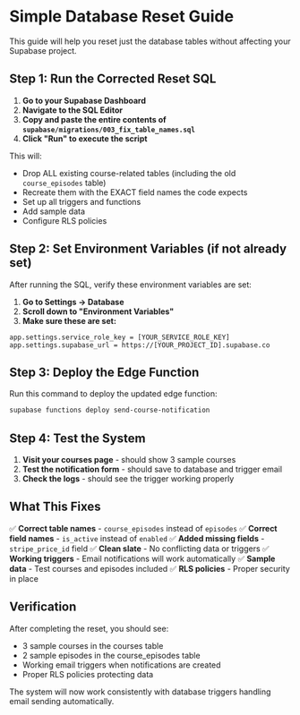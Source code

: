 # Simple Database Reset Guide

This guide will help you reset just the database tables without affecting your Supabase project.

## Step 1: Run the Corrected Reset SQL

1. **Go to your Supabase Dashboard**
2. **Navigate to the SQL Editor**
3. **Copy and paste the entire contents of `supabase/migrations/003_fix_table_names.sql`**
4. **Click "Run" to execute the script**

This will:
- Drop ALL existing course-related tables (including the old `course_episodes` table)
- Recreate them with the EXACT field names the code expects
- Set up all triggers and functions
- Add sample data
- Configure RLS policies

## Step 2: Set Environment Variables (if not already set)

After running the SQL, verify these environment variables are set:

1. **Go to Settings → Database**
2. **Scroll down to "Environment Variables"**
3. **Make sure these are set:**

```
app.settings.service_role_key = [YOUR_SERVICE_ROLE_KEY]
app.settings.supabase_url = https://[YOUR_PROJECT_ID].supabase.co
```

## Step 3: Deploy the Edge Function

Run this command to deploy the updated edge function:

```bash
supabase functions deploy send-course-notification
```

## Step 4: Test the System

1. **Visit your courses page** - should show 3 sample courses
2. **Test the notification form** - should save to database and trigger email
3. **Check the logs** - should see the trigger working properly

## What This Fixes

✅ **Correct table names** - `course_episodes` instead of `episodes`
✅ **Correct field names** - `is_active` instead of `enabled`
✅ **Added missing fields** - `stripe_price_id` field
✅ **Clean slate** - No conflicting data or triggers
✅ **Working triggers** - Email notifications will work automatically
✅ **Sample data** - Test courses and episodes included
✅ **RLS policies** - Proper security in place

## Verification

After completing the reset, you should see:
- 3 sample courses in the courses table
- 2 sample episodes in the course_episodes table
- Working email triggers when notifications are created
- Proper RLS policies protecting data

The system will now work consistently with database triggers handling email sending automatically. 